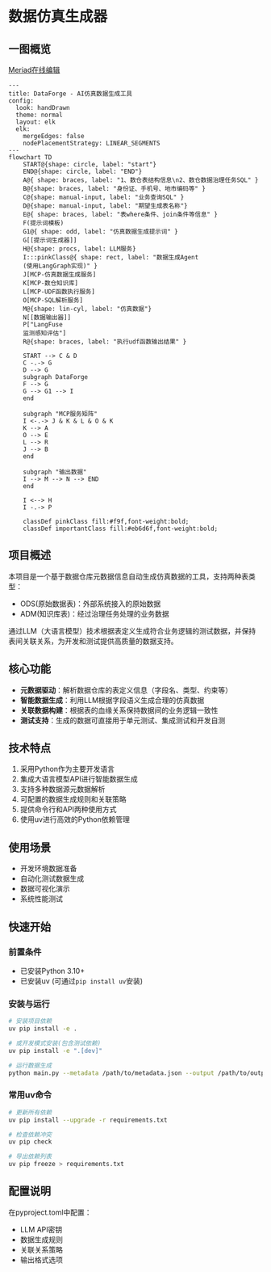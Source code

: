 # 数据仿真生成器

## 一图概览

[Meriad在线编辑](https://mermaid.live/edit#pako:eNqFVX9v20QY_iqnQ0KbFFdJmjaNQWhZkmbdkqw05R_qCV3si2Pq3EWOrS5ElSgqG2WUFXUgYFlDgKlFiLVCGp2alX4YYjt8C85nx0nXdfyRH--v533e51772lCmCoYiFARBIqZm6lgEWWSieWqoGAggvTDon7mdrvPtkbP9zH3Udb7YsY-f2p8fS0SmpKqpokQA0CldFUENESVroDXiucwarjMwQo060nkOalHLFAHWVz2T_fBSAOqY9copKm6KoIr0JvbdhDFb1JHMYIhZNg1kYrUlgsJCKZde-qicyxdzpeWyRDj1qk7X5BoyTLCc9cvLy-ml5WvtZg01GA1ZM2QdRxiJCtZFIMGmyZIluO4n50rZy1NZMExMX2uDIK9iMG7NibzYP59uMJ0G_d1h78Dt7zp7m4OznrNxKEkkHsZ8JZ0_--7OvUG_b3_ZK79fkCAIGlwPeVzAH578PuifDg83PKytB07nxH54zP7bnSP7xWfuy-_cnzbcP7bGWJkQq46IhXRBIw3LnEAcvPiR9Xe6T4eHP59jkf2_SoetROexvw9sWntn290_Gsv5BpVY9loNG9h50hv0_2L0P6Ya8Q1GPhAsJDJ_xXm44_56Mjzcdg56zpOzq74_Hxu3oIoyOdOFfQ0RxrD5lZXQGyz1Dwd37vjBG-HwDYPKY-6FQtHpbDPBApAFURQbGlnN6KjZHNMxsHxOqQkmaZWtsl98ZXB65j46KCCi5g3UqNnP9tyvj66OKd5cKWYWhddMwykEVG_xJH-xXO8Y79knu0GswGMfZOft-6cewNb-sPfVuerbPIMd_HD_F2fvPHIxFEHXiCC39EskDs-8xCTlnuHfu_b9kwk9F1ck6M05b40ebffxN87zB85ml3PeHLxkqxMkL12-__4EllL1B_L78Oes48s28eADQXgPZMDbIHgbZIAwxTz5YL15ODCaVkX1TmD83gtWbzIp7xsx_rPg-zBRRj1DDAkySX0h3e5v_37_XILBsoB3OYObjNMt9imwz23vf3CQHDgdnAs3csExcmMpWApuXH9Tf1-W0eGMmntlRf5d8sFL2QsgHkUWuhHWeHwXR1HZ2_IsroJw5UFV03XxrWqqGqlSYgprWFNrplihuvLOKzVavUENExFzshBXZpXZ19TCCGRXQh1pCruY2h6SBPltIkFvDRRcRZZuerOts1RkmbTcIjIUTcPCEWhQS62NDKuhsGsjqyGmTn3kbCDyIaWhiRXNpEbRvwf5dRiBquE1DwCZRNjIUIuYUIwneT0U2_CuZ8WmEsnUTCqRnE7GYzPTiQhsQXEmNRVNTidic4l4NB6PpdYj8BPeMDqVnE3GZ-amE7PRuWhybv0_Xxzu2w)

```mermaid
---
title: DataForge - AI仿真数据生成工具
config:
  look: handDrawn
  theme: normal
  layout: elk
  elk:
    mergeEdges: false
    nodePlacementStrategy: LINEAR_SEGMENTS
---
flowchart TD
    START@{shape: circle, label: "start"}
    END@{shape: circle, label: "END"}
    A@{ shape: braces, label: "1、数仓表结构信息\n2、数仓数据治理任务SQL" }
    B@{shape: braces, label: "身份证、手机号、地市编码等" }
    C@{shape: manual-input, label: "业务查询SQL" }
    D@{shape: manual-input, label: "期望生成表名称"}
    E@{ shape: braces, label: "表where条件、join条件等信息" }
    F(提示词模板)
    G1@{ shape: odd, label: "仿真数据生成提示词" }
    G[[提示词生成器]]
    H@{shape: procs, label: LLM服务}
    I:::pinkClass@{ shape: rect, label: "数据生成Agent
    (使用LangGraph实现)" }
    J[MCP-仿真数据生成服务]
    K[MCP-数仓知识库]
    L[MCP-UDF函数执行服务]
    O[MCP-SQL解析服务]
    M@{shape: lin-cyl, label: "仿真数据"}
    N[[数据输出器]]
    P["LangFuse
    监测感知评估"]
    R@{shape: braces, label: "执行udf函数输出结果" }

    START --> C & D
    C -.-> G
    D --> G
    subgraph DataForge
    F --> G
    G --> G1 --> I
    end

    subgraph "MCP服务矩阵"
    I <-.-> J & K & L & O & K
    K --> A
    O --> E
    L --> R
    J --> B
    end

    subgraph "输出数据"
    I --> M --> N --> END
    end

    I <--> H
    I -.-> P

    classDef pinkClass fill:#f9f,font-weight:bold;
    classDef importantClass fill:#eb6d6f,font-weight:bold;
```

## 项目概述
本项目是一个基于数据仓库元数据信息自动生成仿真数据的工具，支持两种表类型：
- ODS(原始数据表)：外部系统接入的原始数据
- ADM(知识库表)：经过治理任务处理的业务数据

通过LLM（大语言模型）技术根据表定义生成符合业务逻辑的测试数据，并保持表间关联关系，为开发和测试提供高质量的数据支持。

## 核心功能
- **元数据驱动**：解析数据仓库的表定义信息（字段名、类型、约束等）
- **智能数据生成**：利用LLM根据字段语义生成合理的仿真数据
- **关联数据构建**：根据表的血缘关系保持数据间的业务逻辑一致性
- **测试支持**：生成的数据可直接用于单元测试、集成测试和开发自测

## 技术特点
1. 采用Python作为主要开发语言
2. 集成大语言模型API进行智能数据生成
3. 支持多种数据源元数据解析
4. 可配置的数据生成规则和关联策略
5. 提供命令行和API两种使用方式
6. 使用uv进行高效的Python依赖管理

## 使用场景
- 开发环境数据准备
- 自动化测试数据生成
- 数据可视化演示
- 系统性能测试

## 快速开始

### 前置条件
- 已安装Python 3.10+
- 已安装uv (可通过`pip install uv`安装)

### 安装与运行
```bash
# 安装项目依赖
uv pip install -e .

# 或开发模式安装(包含测试依赖)
uv pip install -e ".[dev]"

# 运行数据生成
python main.py --metadata /path/to/metadata.json --output /path/to/output
```

### 常用uv命令
```bash
# 更新所有依赖
uv pip install --upgrade -r requirements.txt

# 检查依赖冲突
uv pip check

# 导出依赖列表
uv pip freeze > requirements.txt
```

## 配置说明
在pyproject.toml中配置：
- LLM API密钥
- 数据生成规则
- 关联关系策略
- 输出格式选项
